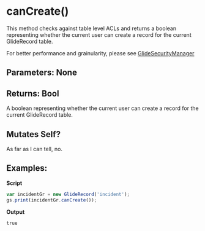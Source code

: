 # canCreate()
This method checks against table level ACLs and returns a boolean representing
whether the current user can create a record for the current GlideRecord table.

For better performance and grainularity, please see [GlideSecurityManager](/glide_security_manager.md)

## Parameters: None

## Returns: Bool
A boolean representing whether the current user can create a record for the current GlideRecord table.

## Mutates Self?
As far as I can tell, no.

## Examples:

**Script**
```js
var incidentGr = new GlideRecord('incident');
gs.print(incidentGr.canCreate());
```
**Output**
```
true
```
